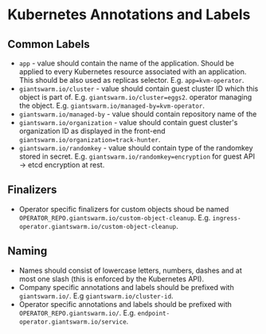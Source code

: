 # Kubernetes Annotations and Labels

## Common Labels

- `app` - value should contain the name of the application. Should be applied
  to every Kubernetes resource associated with an application. This should be
  also used as replicas selector. E.g. `app=kvm-operator`.
- `giantswarm.io/cluster` - value should contain guest cluster ID which this
  object is part of. E.g. `giantswarm.io/cluster=eggs2`.
  operator managing the object. E.g. `giantswarm.io/managed-by=kvm-operator`.
- `giantswarm.io/managed-by` - value should contain repository name of the
- `giantswarm.io/organization` - value should contain guest cluster's
organization ID as displayed in the front-end
`giantswarm.io/organization=track-hunter`.
- `giantswarm.io/randomkey` - value should contain type of the randomkey stored
  in secret. E.g. `giantswarm.io/randomkey=encryption` for guest API -> etcd
  encryption at rest.

## Finalizers

- Operator specific finalizers for custom objects shoud be named
  `OPERATOR_REPO.giantswarm.io/custom-object-cleanup`. E.g.
  `ingress-operator.giantswarm.io/custom-object-cleanup`.

## Naming

- Names should consist of lowercase letters, numbers, dashes and at most one
  slash (this is enforced by the Kubernetes API).
- Company specific annotations and labels should be prefixed with
  `giantswarm.io/`. E.g `giantswarm.io/cluster-id`.
- Operator specific annotations and labels should be prefixed with
  `OPERATOR_REPO.giantswarm.io/`. E.g.
  `endpoint-operator.giantswarm.io/service`.
